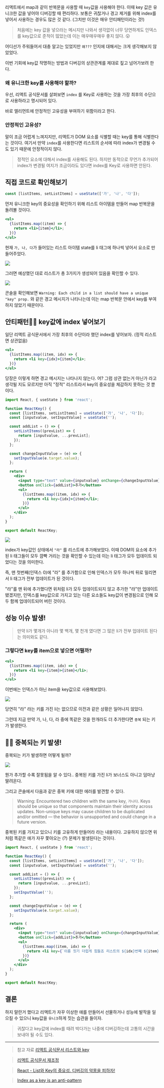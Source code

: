 리액트에서 map과 같이 반복문을 사용할 때 `key`값을 사용해야 한다.
이때 key 값은 유니크한 값을 넣어야 디버깅할 때 편리하다.
보통은 귀찮거나 경고 제거를 위해 index를 넣어서 사용하는 경우도 많은 것 같다.
(그치만 이것은 매우 안티패턴이라는 것!)

> 처음에는 key 값을 넣으라는 메시지만 나와서 생각없이 너무 당연하게도 인덱스를 key값으로 준적이 많았는데 이는 매우매우매우 좋지 않다. 😲

어디선가 주워들어서 대충 알고는 있었지만 `왜???` 인지에 대해서는 크게 생각해보지 않았었다.

이번 기회에 key값 작명하는 방법과 디버깅의 상관관계를 제대로 짚고 넘어가보려 한다.

### 왜 유니크한 key를 사용해야 할까?

우선, 리액트 공식문서를 살펴보면 `index` 를 Key로 사용하는 것을 가장 최후의 수단으로 사용하라고 명시되어 있다.

바로 엘리먼트에 안정적인 고유성을 부여하기 위함이라고 한다.

### 안정적인 고유성?

말이 조금 어렵게 느껴지지만, 리액트가 DOM 요소를 식별할 때는 key를 통해 식별한다는 것이다.
여기서 만약 `index`를 사용한다면 리스트의 순서에 따라 index가 변경될 수도 있기 때문에 안정적이지 않다.

> 정적인 요소에 대해서 index를 사용해도 된다. 하지만 동적으로 무언가 추가되어 index가 변경될 여지가 조금이라도 있다면 index를 Key로 사용하면 안된다.

## 직접 코드로 확인해보기

```jsx
const [listItems, setListItems] = useState(['가', '나', '다']);
```

먼저 유니크한 key의 중요성을 확인하기 위해 리스트 아이템을 만들어 map 반복문을 돌려볼 것이다.

```jsx
<ul>
  {listItems.map((item) => {
    return <li>{item}</li>;
  })}
</ul>
```

현재 `가, 나, 다`가 들어있는 리스트 아이템 state를 li 태그에 하나씩 넣어서 요소로 만들어주었다.

![](https://velog.velcdn.com/images/reasonz/post/588d238f-bd42-4813-84bf-113559fa8645/image.png)

그러면 예상했던 대로 리스트가 총 3가지가 생성되어 있음을 확인할 수 있다.

![](https://velog.velcdn.com/images/reasonz/post/ef706c79-e62d-4e10-8463-3cf88dd217de/image.png)

콘솔을 확인해보면 `Warning: Each child in a list should have a unique "key" prop.` 와 같은 경고 메시지가 나타나는데 이는 map 반복문 안에서 key를 부여하지 않았기 때문이다.

## 안티패턴🙅‍♀️ key값에 index 넣어보기

일단 리액트 공식문서에서 가장 최후의 수단이라 했던 index를 넣어보자. (정적 리스트면 상관없음)

```jsx
<ul>
  {listItems.map((item, idx) => {
    return <li key={idx}>{item}</li>;
  })}
</ul>
```

당장은 이렇게 하면 경고 메시지는 나타나지 않는다.
어? 그럼 상관 없는거 아닌가 라고 생각될 지도 모르지만 아직 "정적" 리스트라서 key의 중요성을 체감하지 못하는 것 뿐이다.

```jsx
import React, { useState } from 'react';

function ReactKey() {
  const [listItems, setListItems] = useState(['가', '나', '다']);
  const [inputvalue, setInputValue] = useState('');

  const addList = () => {
    setListItems((prevList) => {
      return [inputvalue, ...prevList];
    });
  };

  const changeInputValue = (e) => {
    setInputValue(e.target.value);
  };

  return (
    <div>
      <input type="text" value={inputvalue} onChange={changeInputValue} />
      <button onClick={addList}>추가</button>
      <ul>
        {listItems.map((item, idx) => {
          return <li key={idx}>{item}</li>;
        })}
      </ul>
    </div>
  );
}

export default ReactKey;
```

![](https://velog.velcdn.com/images/reasonz/post/3d0056d8-f211-479e-8541-4b24339b71e0/image.gif)

index가 key값인 상태에서 `"라"` 를 리스트에 추가해보았다.
이때 DOM의 요소에 추가된 li 태그들이 모두 깜빡 거리는 것을 확인할 수 있는데 이는 li 태그가 모두 업데이트 되었다는 것을 의미한다.

즉, 맨 첫번째(인덱스 0)에 "라" 를 추가함으로 인해 인덱스가 모두 하나씩 뒤로 밀리면서 li 태그가 전부 업데이트가 된 것이다.

"라"를 맨 뒤에 추가했다면 위처럼 li가 모두 업데이트되지 않고 추가한 "라"만 업데이트 됐겠지만, 인덱스를 key값으로 가지고 있는 다른 요소들도 key값이 변경됨으로 인해 모두 함께 업데이트되어 버린 것이다.

## 성능 이슈 발생!

> 만약 li가 몇개가 아니라 몇 백개, 몇 천개 였다면 그 많은 li가 전부 업데이트 된다는 의미와도 같다.

### 그렇다면 key를 item으로 넣으면 어떨까?

```jsx
<ul>
  {listItems.map((item, idx) => {
    return <li key={item}>{item}</li>;
  })}
</ul>
```

이번에는 인덱스가 아닌 item을 key값으로 사용해보았다.

![](https://velog.velcdn.com/images/reasonz/post/39081365-4403-4f2d-822c-4c5bc8dba649/image.gif)

당연히 "라" 라는 키를 가진 li는 없으므로 이전과 같은 상황은 일어나지 않았다.

그런데 지금 만약 가, 나, 다, 라 중에 똑같은 것을 한개라도 더 추가한다면 `중복` 되는 키가 발생한다.

## 🙅‍♀️ 중복되는 키 발생!

중복되는 키가 발생하면 어떻게 될까?

![](https://velog.velcdn.com/images/reasonz/post/a5184461-233d-4fa8-bfac-2730608d0960/image.gif)

뭔가 추가할 수록 잘못됨을 알 수 있다..
중복된 키를 가진 li가 보너스도 아니고 덤마냥 딸려온다.

그리고 콘솔에서 다음과 같은 중복 키에 대한 에러를 발견할 수 있다.

> Warning: Encountered two children with the same key, `가나다`. Keys should be unique so that components maintain their identity across updates. Non-unique keys may cause children to be duplicated and/or omitted — the behavior is unsupported and could change in a future version.

중복된 키를 가지고 있으니 키를 고유하게 만들어라 라는 내용이다.
고유하지 않으면 위처럼 똑같은 애가 자꾸 쫓아오는 (?) 문제가 발생된다는 것이다.

```jsx
import React, { useState } from 'react';

function ReactKey() {
  const [listItems, setListItems] = useState(['가', '나', '다']);
  const [inputvalue, setInputValue] = useState('');

  const addList = () => {
    setListItems((prevList) => {
      return [inputvalue, ...prevList];
    });
    setInputValue('');
  };

  const changeInputValue = (e) => {
    setInputValue(e.target.value);
  };

  return (
    <div>
      <input type="text" value={inputvalue} onChange={changeInputValue} />
      <button onClick={addList}>추가</button>
      <ul>
        {listItems.map((item, idx) => {
          return <li key={`이름 짓기 더럽게 힘들죠 리스트의 ${idx}번째 ${item}님`}>{item}</li>;
        })}
      </ul>
    </div>
  );
}

export default ReactKey;
```

## 결론

하지 말란거 했다고 리액트가 자꾸 이상한 애를 만들어서 선물하거나 성능에 발작을 일으킬 수 있으니 key값을 `유니크`하게 짓는 습관을 들이자.

> 귀찮다고 key값에 index를 때려 박다가는 나중에 디버깅하는데 고통의 시간을 보내야 될 수도 있다.

---

> 참고 자료
> [리액트 공식문서 리스트와 key](https://ko.reactjs.org/docs/lists-and-keys.html)

> [리액트 공식문서 재조정](https://ko.reactjs.org/docs/reconciliation.html#recursing-on-children)

> [React - List와 Key의 중요성. 디버깅의 악몽을 피하자!](https://www.youtube.com/watch?v=QC3PtSlzp3s)

> [Index as a key is an anti-pattern](https://robinpokorny.medium.com/index-as-a-key-is-an-anti-pattern-e0349aece318)
